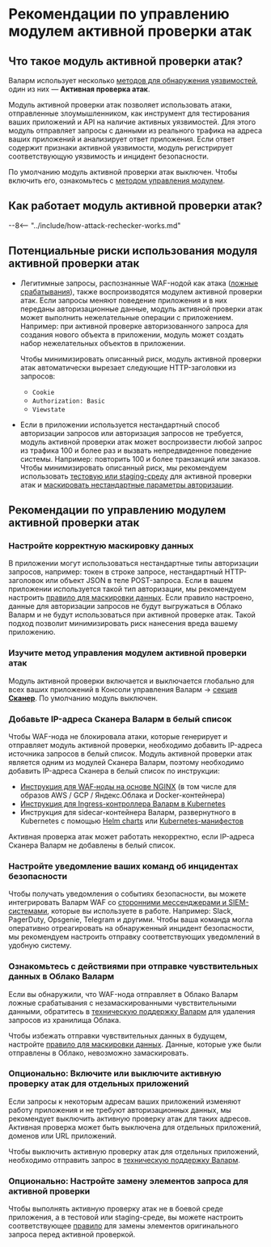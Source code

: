 [whitelist-scanner-addresses]: #добавьте-ip-адреса-сканера-валарм-в-белый-список

# Рекомендации по управлению модулем активной проверки атак

## Что такое модуль активной проверки атак?

Валарм использует несколько [методов для обнаружения уязвимостей](../about-wallarm-waf/detecting-vulnerabilities.md), один из них — **Активная проверка атак**.

Модуль активной проверки атак позволяет использовать атаки, отправленные злоумышленником, как инструмент для тестирования ваших приложений и API на наличие активных уязвимостей. Для этого модуль отправляет запросы с данными из реального трафика на адреса ваших приложений и анализирует ответ приложения. Если ответ содержит признаки активной уязвимости, модуль регистрирует соответствующую уязвимость и инцидент безопасности.

По умолчанию модуль активной проверки атак выключен. Чтобы включить его, ознакомьтесь с [методом управления модулем](#изучите-метод-управления-модулем-активной-проверки-атак).

## Как работает модуль активной проверки атак?

--8<-- "../include/how-attack-rechecker-works.md"

## Потенциальные риски использования модуля активной проверки атак

* Легитимные запросы, распознанные WAF-нодой как атака ([ложные срабатывания](../about-wallarm-waf/protecting-against-attacks.md#ложные-срабатывания)), также воспроизводятся модулем активной проверки атак. Если запросы меняют поведение приложения и в них переданы авторизационные данные, модуль активной проверки атак может выполнить нежелательные операции с приложением. Например: при активной проверке авторизованного запроса для создания нового объекта в приложении, модуль может создать набор нежелательных объектов в приложении.

    Чтобы минимизировать описанный риск, модуль активной проверки атак автоматически вырезает следующие HTTP-заголовки из запросов:

    * `Cookie`
    * `Authorization: Basic`
    * `Viewstate`
* Если в приложении используется нестандартный способ авторизации запросов или авторизация запросов не требуется, модуль активной проверки атак может воспроизвести любой запрос из трафика 100 и более раз и вызвать непредвиденное поведение системы. Например: повторить 100 и более транзакций или заказов. Чтобы минимизировать описанный риск, мы рекомендуем использовать [тестовую или staging-среду](#опционально-настройте-замену-элементов-запроса-для-активной-проверки) для активной проверки атак и [маскировать нестандартные параметры авторизации](#настройте-корректную-маскировку-данных).

## Рекомендации по управлению модулем активной проверки атак

### Настройте корректную маскировку данных

В приложении могут использоваться нестандартные типы авторизации запросов, например: токен в строке запросе, нестандартный HTTP-заголовок или объект JSON в теле POST-запроса. Если в вашем приложении используется такой тип авторизации, мы рекомендуем настроить [правило для маскировки данных](../user-guides/rules/sensitive-data-rule.md). Если правило настроено, данные для авторизации запросов не будут выгружаться в Облако Валарм и не будут использоваться при активной проверке атак. Такой подход позволит минимизировать риск нанесения вреда вашему приложению.

### Изучите метод управления модулем активной проверки атак

Модуль активной проверки включается и выключается глобально для всех ваших приложений в Консоли управления Валарм → [секция **Сканер**](../user-guides/scanner/configure-scanner-modules.md). По умолчанию модуль выключен.

### Добавьте IP-адреса Сканера Валарм в белый список

Чтобы WAF-нода не блокировала атаки, которые генерирует и отправляет модуль активной проверки, необходимо добавить IP-адреса источника запросов в белый список. Модуль активной проверки атак является одним из модулей Сканера Валарм, поэтому необходимо добавить IP-адреса Сканера в белый список по инструкции:

* [Инструкция для WAF‑ноды на основе NGINX](../admin-ru/scanner-ips-whitelisting.md) (в том числе для образов AWS / GCP / Яндекс.Облака и Docker-контейнера)
* [Инструкция для Ingress-контроллера Валарм в Kubernetes](../admin-ru/configuration-guides/wallarm-ingress-controller/best-practices/whitelist-wallarm-ip-addresses.md)
* Инструкция для sidecar-контейнера Валарм, развернутного в Kubernetes с помощью [Helm charts](../admin-ru/installation-guides/kubernetes/wallarm-sidecar-container-helm.md) или [Kubernetes-манифестов](../admin-ru/installation-guides/kubernetes/wallarm-sidecar-container-manifest.md)

Активная проверка атак может работать некорректно, если IP-адреса Сканера Валарм не добавлены в белый список.

### Настройте уведомление ваших команд об инцидентах безопасности

Чтобы получать уведомления о событиях безопасности, вы можете интегрировать Валарм WAF со [сторонними мессенджерами и SIEM-системами](../user-guides/settings/integrations/integrations-intro.md), которые вы используете в работе. Например: Slack, PagerDuty, Opsgenie, Telegram и другими. Чтобы ваша команда могла оперативно отреагировать на обнаруженный инцидент безопасности, мы рекомендуем настроить отправку соответствующих уведомлений в удобную систему.

### Ознакомьтесь с действиями при отправке чувствительных данных в Облако Валарм

Если вы обнаружили, что WAF-нода отправляет в Облако Валарм ложные срабатывания с незамаскированными чувствительными данными, обратитесь в [техническую поддержку Валарм](mailto:support@wallarm.ru) для удаления запросов из хранилища Облака.

Чтобы избежать отправки чувствительных данных в будущем, настройте [правило для маскировки данных](../user-guides/rules/sensitive-data-rule.md). Данные, которые уже были отправлены в Облако, невозможно замаскировать.

### Опционально: Включите или выключите активную проверку атак для отдельных приложений

Если запросы к некоторым адресам ваших приложений изменяют работу приложения и не требуют авторизационных данных, мы рекомендует выключить активную проверку атак для таких адресов. Активная проверка может быть выключена для отдельных приложений, доменов или URL приложений.

Чтобы выключить активную проверку атак для отдельных приложений, необходимо отправить запрос в [техническую поддержку Валарм](mailto:support@wallarm.ru).

### Опционально: Настройте замену элементов запроса для активной проверки

Чтобы выполнять активную проверку атак не в боевой среде приложения, а в тестовой или staging-среде, вы можете настроить соответствующее [правило](../user-guides/rules/change-request-for-active-verification.md) для замены элементов оригинального запроса перед активной проверкой.
